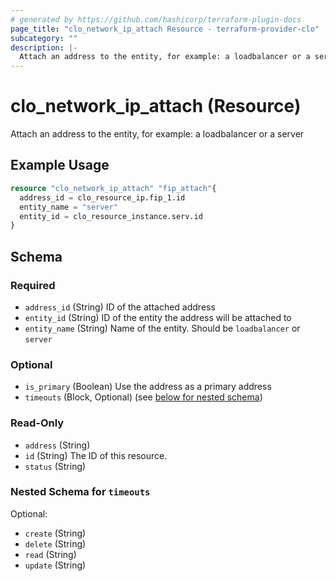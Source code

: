 ```yaml
---
# generated by https://github.com/hashicorp/terraform-plugin-docs
page_title: "clo_network_ip_attach Resource - terraform-provider-clo"
subcategory: ""
description: |-
  Attach an address to the entity, for example: a loadbalancer or a server
---
```


# clo_network_ip_attach (Resource)

Attach an address to the entity, for example: a loadbalancer or a server

## Example Usage

```terraform
resource "clo_network_ip_attach" "fip_attach"{
  address_id = clo_resource_ip.fip_1.id
  entity_name = "server"
  entity_id = clo_resource_instance.serv.id
}
```

<!-- schema generated by tfplugindocs -->
## Schema

### Required

- `address_id` (String) ID of the attached address
- `entity_id` (String) ID of the entity the address will be attached to
- `entity_name` (String) Name of the entity. Should be `loadbalancer` or `server`

### Optional

- `is_primary` (Boolean) Use the address as a primary address
- `timeouts` (Block, Optional) (see [below for nested schema](#nestedblock--timeouts))

### Read-Only

- `address` (String)
- `id` (String) The ID of this resource.
- `status` (String)

<a id="nestedblock--timeouts"></a>
### Nested Schema for `timeouts`

Optional:

- `create` (String)
- `delete` (String)
- `read` (String)
- `update` (String)


